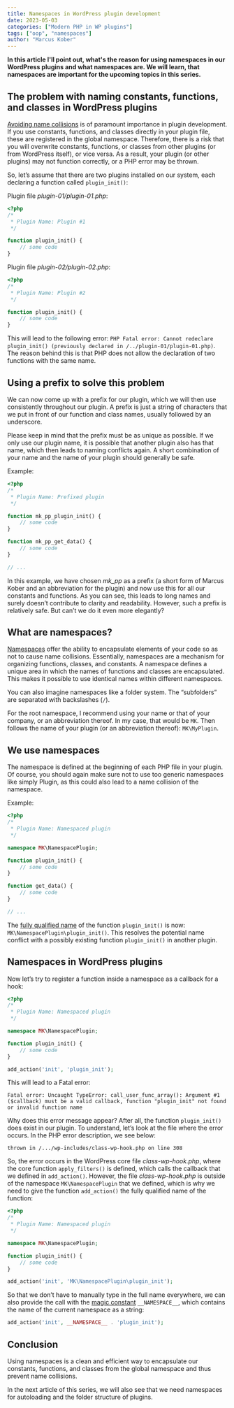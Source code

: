 ```yaml
---
title: Namespaces in WordPress plugin development
date: 2023-05-03
categories: ["Modern PHP in WP plugins"]
tags: ["oop", "namespaces"]
author: "Marcus Kober"
---
```

**In this article I'll point out, what's the reason for using namespaces in our WordPress plugins and what namespaces are. We will learn, that namespaces are important for the upcoming topics in this series.**

## The problem with naming constants, functions, and classes in WordPress plugins

[Avoiding name collisions](https://developer.wordpress.org/plugins/plugin-basics/best-practices/#avoid-naming-collisions) is of paramount importance in plugin development. If you use constants, functions, and classes directly in your plugin file, these are registered in the global namespace. Therefore, there is a risk that you will overwrite constants, functions, or classes from other plugins (or from WordPress itself), or vice versa. As a result, your plugin (or other plugins) may not function correctly, or a PHP error may be thrown.

So, let’s assume that there are two plugins installed on our system, each declaring a function called `plugin_init()`:

Plugin file *plugin-01/plugin-01.php*:

```php
<?php
/*
 * Plugin Name: Plugin #1
 */

function plugin_init() {
    // some code
}
```

Plugin file *plugin-02/plugin-02.php*:

```php
<?php
/*
 * Plugin Name: Plugin #2
 */

function plugin_init() {
    // some code
}
```

This will lead to the following error: `PHP Fatal error: Cannot redeclare plugin_init() (previously declared in /../plugin-01/plugin-01.php)`. The reason behind this is that PHP does not allow the declaration of two functions with the same name.

## Using a prefix to solve this problem

We can now come up with a prefix for our plugin, which we will then use consistently throughout our plugin. A prefix is just a string of characters that we put in front of our function and class names, usually followed by an underscore.

Please keep in mind that the prefix must be as unique as possible. If we only use our plugin name, it is possible that another plugin also has that name, which then leads to naming conflicts again. A short combination of your name and the name of your plugin should generally be safe.

Example:

```php
<?php
/*
 * Plugin Name: Prefixed plugin
 */

function mk_pp_plugin_init() {
    // some code
}

function mk_pp_get_data() {
    // some code
}

// ...
```

In this example, we have chosen *mk_pp* as a prefix (a short form of Marcus Kober and an abbreviation for the plugin) and now use this for all our constants and functions. As you can see, this leads to long names and surely doesn’t contribute to clarity and readability. However, such a prefix is relatively safe. But can’t we do it even more elegantly?

## What are namespaces?

[Namespaces](https://www.php.net/manual/en/language.namespaces.rationale.php) offer the ability to encapsulate elements of your code so as not to cause name collisions. Essentially, namespaces are a mechanism for organizing functions, classes, and constants. A namespace defines a unique area in which the names of functions and classes are encapsulated. This makes it possible to use identical names within different namespaces.

You can also imagine namespaces like a folder system. The “subfolders” are separated with backslashes (`/`).

For the root namespace, I recommend using your name or that of your company, or an abbreviation thereof. In my case, that would be `MK`. Then follows the name of your plugin (or an abbreviation thereof): `MK\MyPlugin`.

## We use namespaces

The namespace is defined at the beginning of each PHP file in your plugin. Of course, you should again make sure not to use too generic namespaces like simply Plugin, as this could also lead to a name collision of the namespace.

Example:

```php
<?php
/*
 * Plugin Name: Namespaced plugin
 */

namespace MK\NamespacePlugin;

function plugin_init() {
    // some code
}

function get_data() {
    // some code
}

// ...
```

The [fully qualified name](https://www.php.net/manual/en/language.namespaces.faq.php#language.namespaces.faq.full) of the function `plugin_init()` is now: `MK\NamespacePlugin\plugin_init()`. This resolves the potential name conflict with a possibly existing function `plugin_init()` in another plugin.

## Namespaces in WordPress plugins

Now let’s try to register a function inside a namespace as a callback for a hook:

```php
<?php
/*
 * Plugin Name: Namespaced plugin
 */

namespace MK\NamespacePlugin;

function plugin_init() {
    // some code
}

add_action('init', 'plugin_init');
```

This will lead to a Fatal error:

```
Fatal error: Uncaught TypeError: call_user_func_array(): Argument #1 ($callback) must be a valid callback, function "plugin_init" not found or invalid function name
```

Why does this error message appear? After all, the function `plugin_init()` does exist in our plugin. To understand, let’s look at the file where the error occurs. In the PHP error description, we see below:

```
thrown in /.../wp-includes/class-wp-hook.php on line 308
```

So, the error occurs in the WordPress core file *class-wp-hook.php*, where the core function `apply_filters()` is defined, which calls the callback that we defined in `add_action()`. However, the file *class-wp-hook.php* is outside of the namespace `MK\NamespacePlugin` that we defined, which is why we need to give the function `add_action()` the fully qualified name of the function:

```php
<?php
/*
 * Plugin Name: Namespaced plugin
 */

namespace MK\NamespacePlugin;

function plugin_init() {
    // some code
}

add_action('init', 'MK\NamespacePlugin\plugin_init');
```

So that we don’t have to manually type in the full name everywhere, we can also provide the call with the [magic constant](https://www.php.net/manual/en/language.namespaces.nsconstants.php) `__NAMESPACE__`, which contains the name of the current namespace as a string:

```php
add_action('init', __NAMESPACE__ . 'plugin_init');
```

## Conclusion

Using namespaces is a clean and efficient way to encapsulate our constants, functions, and classes from the global namespace and thus prevent name collisions.

In the next article of this series, we will also see that we need namespaces for autoloading and the folder structure of plugins.

